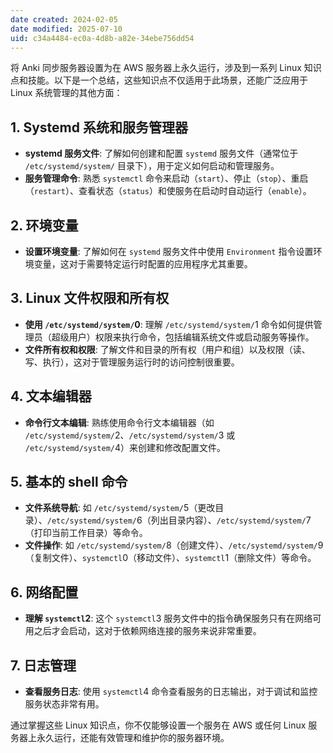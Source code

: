```yaml
---
date created: 2024-02-05
date modified: 2025-07-10
uid: c34a4484-ec0a-4d8b-a82e-34ebe756dd54
---
```


将 Anki 同步服务器设置为在 AWS 服务器上永久运行，涉及到一系列 Linux 知识点和技能。以下是一个总结，这些知识点不仅适用于此场景，还能广泛应用于 Linux 系统管理的其他方面：

## 1. **Systemd 系统和服务管理器**

- **systemd 服务文件**: 了解如何创建和配置 `systemd` 服务文件（通常位于 `/etc/systemd/system/` 目录下），用于定义如何启动和管理服务。
- **服务管理命令**: 熟悉 `systemctl` 命令来启动（`start`）、停止（`stop`）、重启（`restart`）、查看状态（`status`）和使服务在启动时自动运行（`enable`）。

## 2. **环境变量**

- **设置环境变量**: 了解如何在 `systemd` 服务文件中使用 `Environment` 指令设置环境变量，这对于需要特定运行时配置的应用程序尤其重要。

## 3. **Linux 文件权限和所有权**

- **使用 `/etc/systemd/system/`0**: 理解 `/etc/systemd/system/`1 命令如何提供管理员（超级用户）权限来执行命令，包括编辑系统文件或启动服务等操作。
- **文件所有权和权限**: 了解文件和目录的所有权（用户和组）以及权限（读、写、执行），这对于管理服务运行时的访问控制很重要。

## 4. **文本编辑器**

- **命令行文本编辑**: 熟练使用命令行文本编辑器（如 `/etc/systemd/system/`2、`/etc/systemd/system/`3 或 `/etc/systemd/system/`4）来创建和修改配置文件。

## 5. **基本的 shell 命令**

- **文件系统导航**: 如 `/etc/systemd/system/`5（更改目录）、`/etc/systemd/system/`6（列出目录内容）、`/etc/systemd/system/`7（打印当前工作目录）等命令。
- **文件操作**: 如 `/etc/systemd/system/`8（创建文件）、`/etc/systemd/system/`9（复制文件）、`systemctl`0（移动文件）、`systemctl`1（删除文件）等命令。

## 6. **网络配置**

- **理解 `systemctl`2**: 这个 `systemctl`3 服务文件中的指令确保服务只有在网络可用之后才会启动，这对于依赖网络连接的服务来说非常重要。

## 7. **日志管理**

- **查看服务日志**: 使用 `systemctl`4 命令查看服务的日志输出，对于调试和监控服务状态非常有用。

通过掌握这些 Linux 知识点，你不仅能够设置一个服务在 AWS 或任何 Linux 服务器上永久运行，还能有效管理和维护你的服务器环境。
